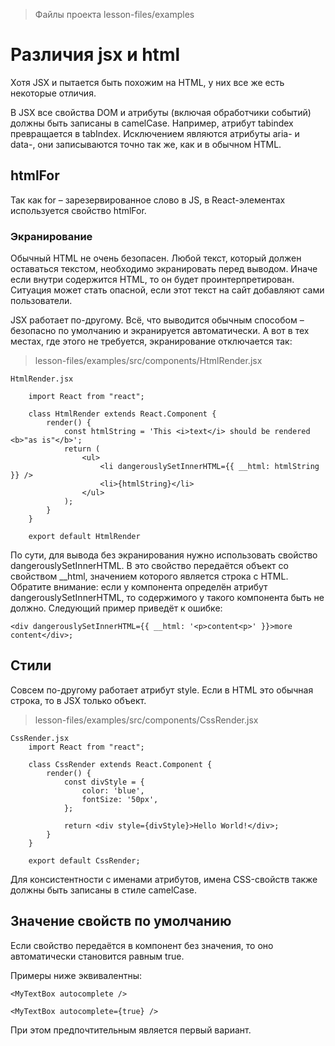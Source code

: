 > Файлы проекта lesson-files/examples

# Различия jsx и html

Хотя JSX и пытается быть похожим на HTML, у них все же есть некоторые отличия.

В JSX все свойства DOM и атрибуты (включая обработчики событий) должны быть записаны в 
camelCase. Например, атрибут tabindex превращается в tabIndex. Исключением являются атрибуты 
aria- и data-, они записываются точно так же, как и в обычном HTML.

## htmlFor
Так как for – зарезервированное слово в JS, в React-элементах используется свойство htmlFor.

### Экранирование

Обычный HTML не очень безопасен. Любой текст, который должен оставаться текстом, необходимо 
экранировать перед выводом. Иначе если внутри содержится HTML, то он будет 
проинтерпретирован. Ситуация может стать опасной, если этот текст на сайт добавляют сами 
пользователи.

JSX работает по-другому. Всё, что выводится обычным способом – безопасно по умолчанию
и экранируется автоматически. А вот в тех местах, где этого не требуется, экранирование 
отключается так:

> lesson-files/examples/src/components/HtmlRender.jsx

```
HtmlRender.jsx

    import React from "react";
    
    class HtmlRender extends React.Component {
        render() {
            const htmlString = 'This <i>text</i> should be rendered <b>"as is"</b>';
            return (
                <ul>
                    <li dangerouslySetInnerHTML={{ __html: htmlString }} />
                    <li>{htmlString}</li>
                </ul>
            );
        }
    }
    
    export default HtmlRender
```

По сути, для вывода без экранирования нужно использовать свойство dangerouslySetInnerHTML. 
В это свойство передаётся объект со свойством __html, значением которого является строка 
с HTML. Обратите внимание: если у компонента определён атрибут dangerouslySetInnerHTML, то 
содержимого у такого компонента быть не должно. Следующий пример приведёт к ошибке:

```<div dangerouslySetInnerHTML={{ __html: '<p>content<p>' }}>more content</div>;```


## Стили

Совсем по-другому работает атрибут style. Если в HTML это обычная строка, то в JSX только
объект.

> lesson-files/examples/src/components/CssRender.jsx

```
CssRender.jsx
    import React from "react";
    
    class CssRender extends React.Component {
        render() {
            const divStyle = {
                color: 'blue',
                fontSize: '50px',
            };
    
            return <div style={divStyle}>Hello World!</div>;
        }
    }
    
    export default CssRender;
```

Для консистентности с именами атрибутов, имена CSS-свойств также должны быть записаны в
стиле camelCase.

## Значение свойств по умолчанию

Если свойство передаётся в компонент без значения, то оно автоматически становится равным 
true.

Примеры ниже эквивалентны:

```
<MyTextBox autocomplete />

<MyTextBox autocomplete={true} />
```

При этом предпочтительным является первый вариант.